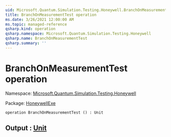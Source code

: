 ```yaml
---
uid: Microsoft.Quantum.Simulation.Testing.Honeywell.BranchOnMeasurementTest
title: BranchOnMeasurementTest operation
ms.date: 3/26/2021 12:00:00 AM
ms.topic: managed-reference
qsharp.kind: operation
qsharp.namespace: Microsoft.Quantum.Simulation.Testing.Honeywell
qsharp.name: BranchOnMeasurementTest
qsharp.summary: ''
---
```


# BranchOnMeasurementTest operation

Namespace: [Microsoft.Quantum.Simulation.Testing.Honeywell](xref:Microsoft.Quantum.Simulation.Testing.Honeywell)

Package: [HoneywellExe](https://nuget.org/packages/HoneywellExe)




```qsharp
operation BranchOnMeasurementTest () : Unit
```


## Output : [Unit](xref:microsoft.quantum.lang-ref.unit)

